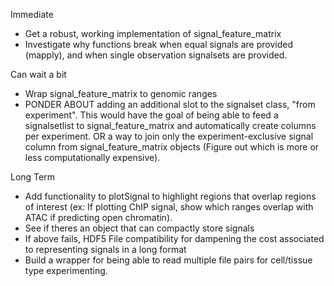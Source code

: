 Immediate  

- Get a robust, working implementation of signal_feature_matrix  
- Investigate why functions break when equal signals are provided (mapply), and when single observation signalsets are provided.

Can wait a bit 

- Wrap signal_feature_matrix to genomic ranges  
- PONDER ABOUT adding an additional slot to the signalset class, "from
  experiment". This would have the goal of being able to feed a signalsetlist
to signal_feature_matrix and automatically create columns per experiment.  OR a
way to join only the experiment-exclusive signal column from
signal_feature_matrix objects (Figure out which is more or less computationally
expensive).

Long Term

- Add functionality to plotSignal to highlight regions that overlap regions of
  interest (ex: If plotting ChIP signal, show which ranges overlap with ATAC if
predicting open chromatin).
- See if theres an object that can compactly store signals 
- If above fails, HDF5 File compatibility for dampening the cost associated to
  representing signals in a long format
- Build a wrapper for being able to read multiple file pairs for cell/tissue
  type experimenting.
